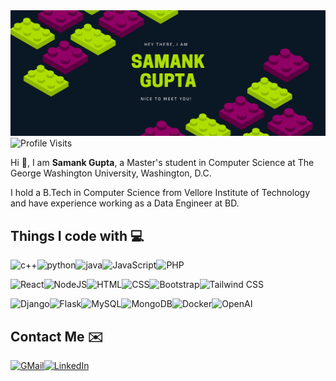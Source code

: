 <img src="banner.png" alt="Profile Banner" />
<img src="https://badges.pufler.dev/visits/samankgupta/samankgupta?style=for-the-badge&label=Profile%20Visits" alt="Profile Visits">

Hi 👋, I am **Samank Gupta**, a Master's student in Computer Science at The George Washington University, Washington, D.C.

I hold a B.Tech in Computer Science from Vellore Institute of Technology and have experience working as a Data Engineer at BD.

<h2> Things I code with 💻</h2>

<img src="https://img.shields.io/badge/-C++-%2300599C?logo=c%2b%2b&logoColor=white&style=for-the-badge" alt="c++" /><img src="https://img.shields.io/badge/-Python-%233776AB?logo=python&logoColor=white&style=for-the-badge" alt="python" /><img src="https://img.shields.io/badge/-Java-%23007396?logo=java&logoColor=white&style=for-the-badge" alt="java" /><img src="https://img.shields.io/badge/-JavaScript-%23F7DF1E?logo=javascript&logoColor=black&style=for-the-badge" alt="JavaScript" /><img src="https://img.shields.io/badge/-PHP-%23777BB4?logo=php&logoColor=white&style=for-the-badge" alt="PHP" />

<img src="https://img.shields.io/badge/-React-%2361DAFB?logo=react&logoColor=black&style=for-the-badge" alt="React" /><img src="https://img.shields.io/badge/-Node.JS-%235FA04E?logo=react&logoColor=white&style=for-the-badge" alt="NodeJS" /><img src="https://img.shields.io/badge/-HTML-%23E34F26?logo=html5&logoColor=white&style=for-the-badge" alt="HTML" /><img src="https://img.shields.io/badge/-CSS-%231572B6?logo=css3&logoColor=white&style=for-the-badge" alt="CSS" /><img src="https://img.shields.io/badge/-Bootstrap-%237952B3?logo=bootstrap&logoColor=white&style=for-the-badge" alt="Bootstrap" /><img src="https://img.shields.io/badge/-Tailwind%20CSS-%2306B6D4?logo=tailwindcss&logoColor=white&style=for-the-badge" alt="Tailwind CSS" />

<img src="https://img.shields.io/badge/-Django-%23092E20?logo=django&logoColor=white&style=for-the-badge" alt="Django" /><img src="https://img.shields.io/badge/-Flask-%23000000?logo=flask&logoColor=white&style=for-the-badge" alt="Flask" /><img src="https://img.shields.io/badge/-MySQL-%234479A1?logo=mysql&logoColor=white&style=for-the-badge" alt="MySQL" /><img src="https://img.shields.io/badge/-MongoDB-%2347A248?logo=mongodb&logoColor=white&style=for-the-badge" alt="MongoDB" /><img src="https://img.shields.io/badge/-Docker-%232496ED?logo=docker&logoColor=white&style=for-the-badge" alt="Docker" /><img src="https://img.shields.io/badge/-OpenAI-%23412991?logo=openai&logoColor=white&style=for-the-badge" alt="OpenAI" />


<h2> Contact Me ✉️</h2>

<a href="mailto:samankgupta@gmail.com"><img src="https://img.shields.io/badge/-GMail-%23EA4335?logo=gmail&logoColor=white&style=for-the-badge" alt="GMail" /></a><a href="https://www.linkedin.com/in/samank-gupta/"><img src="https://img.shields.io/badge/-LinkedIn-%230A66C2?logo=linkedin&logoColor=white&style=for-the-badge" alt="LinkedIn" /></a>
